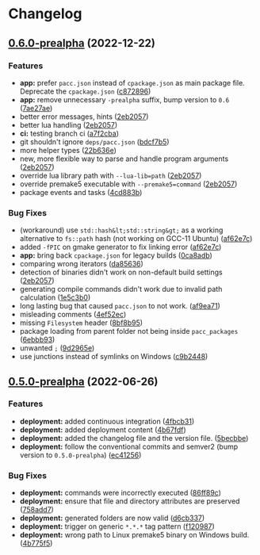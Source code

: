 # Changelog

## [0.6.0-prealpha](https://github.com/PoetaKodu/pacc/compare/v0.5.0-prealpha...v0.6.0-prealpha) (2022-12-22)


### Features

* **app:** prefer `pacc.json` instead of `cpackage.json` as main package file. Deprecate the `cpackage.json` ([c872896](https://github.com/PoetaKodu/pacc/commit/c872896ff5f055dc73faa663a38c3a7cd1fdcd69))
* **app:** remove unnecessary `-prealpha` suffix, bump version to `0.6` ([7ae27ae](https://github.com/PoetaKodu/pacc/commit/7ae27ae4e590a84b7221f67568b503337c265bb5))
* better error messages, hints ([2eb2057](https://github.com/PoetaKodu/pacc/commit/2eb2057cb34d9318d31e0b3555e669765050f528))
* better lua handling ([2eb2057](https://github.com/PoetaKodu/pacc/commit/2eb2057cb34d9318d31e0b3555e669765050f528))
* **ci:** testing branch ci ([a7f2cba](https://github.com/PoetaKodu/pacc/commit/a7f2cba018b5ca7fb1c49cf7346d63f562285dd3))
* git shouldn't ignore `deps/pacc.json` ([bdcf7b5](https://github.com/PoetaKodu/pacc/commit/bdcf7b585a6b0ae6285762e697d09046aa1598ba))
* more helper types ([22b636e](https://github.com/PoetaKodu/pacc/commit/22b636efba5e4252aa12e7f87434aff45c5cacb2))
* new, more flexible way to parse and handle program arguments ([2eb2057](https://github.com/PoetaKodu/pacc/commit/2eb2057cb34d9318d31e0b3555e669765050f528))
* override lua library path with `--lua-lib=path` ([2eb2057](https://github.com/PoetaKodu/pacc/commit/2eb2057cb34d9318d31e0b3555e669765050f528))
* override premake5 executable with `--premake5=command` ([2eb2057](https://github.com/PoetaKodu/pacc/commit/2eb2057cb34d9318d31e0b3555e669765050f528))
* package events and tasks ([4cd883b](https://github.com/PoetaKodu/pacc/commit/4cd883b55df77b8a80f672f1735e4dc09541bcff))


### Bug Fixes

* (workaround) use `std::hash&lt;std::string&gt;` as a working alternative to `fs::path` hash (not working on GCC-11 Ubuntu) ([af62e7c](https://github.com/PoetaKodu/pacc/commit/af62e7c60da46a115c95f7a971b1562276d461a7))
* added `-fPIC` on gmake generator to fix linking error ([af62e7c](https://github.com/PoetaKodu/pacc/commit/af62e7c60da46a115c95f7a971b1562276d461a7))
* **app:** bring back `cpackage.json` for legacy builds ([0ca8adb](https://github.com/PoetaKodu/pacc/commit/0ca8adb4694b981fc6b849343a4452e09314fc8a))
* comparing wrong iterators ([da85636](https://github.com/PoetaKodu/pacc/commit/da856360b114b01a763945ce553e1f77f71b2e00))
* detection of binaries didn't work on non-default build settings ([2eb2057](https://github.com/PoetaKodu/pacc/commit/2eb2057cb34d9318d31e0b3555e669765050f528))
* generating compile commands didn't work due to invalid path calculation ([1e5c3b0](https://github.com/PoetaKodu/pacc/commit/1e5c3b0f6c7a80c02ecdd277adcd09671db24471))
* long lasting bug that caused `pacc.json` to not work. ([af9ea71](https://github.com/PoetaKodu/pacc/commit/af9ea71413adbcf1edd66e93c1b444c8ca62715a))
* misleading comments ([4ef52ec](https://github.com/PoetaKodu/pacc/commit/4ef52ec59abbd4b39caa2791b5fd442883f0ea2f))
* missing `Filesystem` header ([8bf8b95](https://github.com/PoetaKodu/pacc/commit/8bf8b951c1ce0a6a69b02415b34d66ea7727a284))
* package loading from parent folder not being inside `pacc_packages` ([6ebbb93](https://github.com/PoetaKodu/pacc/commit/6ebbb93d66e8a44398d525162d57fbd39b581caf))
* unwanted `;` ([9d2965e](https://github.com/PoetaKodu/pacc/commit/9d2965ef2adf8b5357e49158dcc77102101cc41b))
* use junctions instead of symlinks on Windows ([c9b2448](https://github.com/PoetaKodu/pacc/commit/c9b2448ba7f31f0a1595e9943f1aaf45de787de1))

## [0.5.0-prealpha](https://github.com/PoetaKodu/pacc/compare/0.4.1-prealpha...v0.5.0-prealpha) (2022-06-26)


### Features

* **deployment:** added continuous integration ([4fbcb31](https://github.com/PoetaKodu/pacc/commit/4fbcb313c2532f4dcae65a30fa4f14ed9fdc307f))
* **deployment:** added deployment content ([4b67fdf](https://github.com/PoetaKodu/pacc/commit/4b67fdfd638764f1e46f029fe7a30debe229f53b))
* **deployment:** added the changelog file and the version file. ([5becbbe](https://github.com/PoetaKodu/pacc/commit/5becbbe17654cfc8e6f26a2491dcf5c366dbef87))
* **deployment:** follow the conventional commits and semver2 (bump version to `0.5.0-prealpha`) ([ec41256](https://github.com/PoetaKodu/pacc/commit/ec412569f53c2eb3e3db76252fde1f5a5ddb0a1b))


### Bug Fixes

* **deployment:** commands were incorrectly executed ([86ff89c](https://github.com/PoetaKodu/pacc/commit/86ff89c6b5bbc677f484cae0fbb7c93d40b7e0c5))
* **deployment:** ensure that file and directory attributes are preserved ([758add7](https://github.com/PoetaKodu/pacc/commit/758add73ce83d46d3bc715750d24b09c002567d9))
* **deployment:** generated folders are now valid ([d6cb337](https://github.com/PoetaKodu/pacc/commit/d6cb337eafaae11a526a170d2eb30ac76ada27e5))
* **deployment:** trigger on generic `*.*.*` tag pattern ([f120987](https://github.com/PoetaKodu/pacc/commit/f120987dde5e1f9e1b01dc848f8801eecbf64e04))
* **deployment:** wrong path to Linux premake5 binary on Windows build. ([4b775f5](https://github.com/PoetaKodu/pacc/commit/4b775f5a39cfcd257b539a7b61a315a1ca57bfcf))
